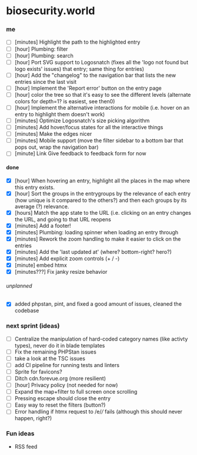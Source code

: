 # biosecurity.world

### me
- [ ] [minutes] Highlight the path to the highlighted entry
- [ ] [hour] Plumbing: filter
- [ ] [hour] Plumbing: search
- [ ] [hour] Port SVG support to Logosnatch (fixes all the 'logo not found but logo exists' issues)
  that entry; same thing for entries)
- [ ] [hour] Add the "changelog" to the navigation bar that lists the new entries since the last visit
- [ ] [hour] Implement the 'Report error' button on the entry page
- [ ] [hour] color the tree so that it's easy to see the different levels (alternate colors for depth=1? is easiest, see
  then0)
- [ ] [hour] Implement the alternative interactions for mobile (i.e. hover on an entry to highlight them doesn't work)
- [ ] [minutes] Optimize Logosnatch's size picking algorithm
- [ ] [minutes] Add hover/focus states for all the interactive things
- [ ] [minutes] Make the edges nicer
- [ ] [minutes] Mobile support (move the filter sidebar to a bottom bar that pops out, wrap the navigation bar)
- [ ] [minute] Link Give feedback to feedback form for now

#### done
- [x] [hour] When hovering an entry, highlight all the places in the map where this entry exists.
- [x] [hour] Sort the groups in the entrygroups by the relevance of each entry (how unique is it compared to the
  others?) and then each groups by its average (?) relevance.
- [x] [hours] Match the app state to the URL (i.e. clicking on an entry changes the URL, and going to that URL reopens
- [x] [minutes] Add a footer!
- [x] [minutes] Plumbing: loading spinner when loading an entry through
- [x] [minutes] Rework the zoom handling to make it easier to click on the entries
- [x] [minutes] Add the 'last updated at' (where? bottom-right? hero?)
- [x] [minutes] Add explicit zoom controls (+ / -)
- [x] [minute] embed htmx
- [x] [minutes???] Fix janky resize behavior

###### unplanned
- [x] added phpstan, pint, and fixed a good amount of issues, cleaned the codebase

### next sprint (ideas)
- [ ] Centralize the manipulation of hard-coded category names (like activty types), never do it in blade templates
- [ ] Fix the remaining PHPStan issues
- [ ] take a look at the TSC issues
- [ ] add CI pipeline for running tests and linters
- [ ] Sprite for favicons?
- [ ] Ditch cdn.forevue.org (more resilient)
- [ ] [hour] Privacy policy (not needed for now)
- [ ] Expand the map+filter to full screen once scrolling 
- [ ] Pressing escape should close the entry
- [ ] Easy way to reset the filters (button?) 
- [ ] Error handling if htmx request to /e/_/_ fails (although this should never happen, right?) 
### Fun ideas
- RSS feed
